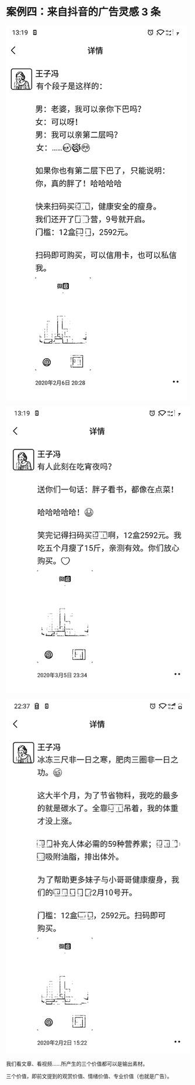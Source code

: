 # 案例四：来自抖音的广告灵感 3 条

![](img/9c246b2887b72394b796bba38b15263e.png)

![](img/39fe25af91361b1abeddfcaf0657c117.png)

![](img/04bec91098be4e32e1be7103e091061a.png)

我们看文章、看视频……所产生的三个价值都可以是输出素材。

三个价值，即前文提到的观赏价值、情绪价值、专业价值（也就是广告）。